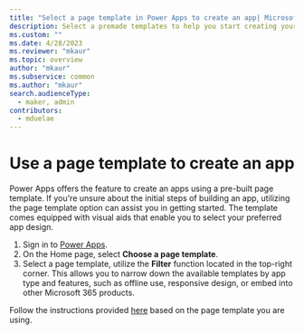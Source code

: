 ```yaml
---
title: "Select a page template in Power Apps to create an app| MicrosoftDocs"
description: Select a premade templates to help you start creating your app.
ms.custom: ""
ms.date: 4/28/2023
ms.reviewer: "mkaur"
ms.topic: overview
author: "mkaur"
ms.subservice: common
ms.author: "mkaur"
search.audienceType: 
  - maker, admin
contributors:
  - mduelae
---
```



# Use a page template to create an app

Power Apps offers the feature to create an apps using a pre-built page template. If you're unsure about the initial steps of building an app, utilizing the page template option can assist you in getting started. The template comes equipped with visual aids that enable you to select your preferred app design.


1. Sign in to [Power Apps](https://make.powerapps.com).
2. On the Home page, select **Choose a page template**.
3. Select a page template, utilize the **Filter** function located in the top-right corner. This allows you to narrow down the available templates by app type and features, such as offline use, responsive design, or embed into other Microsoft 365 products.

Follow the instructions provided [here](../index.md) based on the page template you are using.
